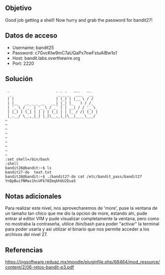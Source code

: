 ## Objetivo

Good job getting a shell! Now hurry and grab the password for bandit27!

## Datos de acceso

-   Username: bandit25
-   Password: c7GvcKlw9mC7aUQaPx7nwFstuAIBw1o1
-   Host: bandit.labs.overthewire.org
-   Port: 2220

## Solución

```bash()
 _                     _ _ _   ___   __
  _                     _ _ _   ___   __
 | |                   | (_) | |__ \ / /
 | |__   __ _ _ __   __| |_| |_   ) / /_
 | '_ \ / _` | '_ \ / _` | | __| / / '_ \
 | |_) | (_| | | | | (_| | | |_ / /| (_) |
 |_.__/ \__,_|_| |_|\__,_|_|\__|____\___/
~                                                                                                                                                     
~                                                                                                                                                     
~                                                                                                                                                                                                                                                                                                        
~                                                                                                                                                     
~                                                                                                                                                     
~                                                                                                                                                     
~                                                                                                                                                     
~                                                                                                                                                     
~   
:set shell=/bin/bash
:shell                                                                                                                    
bandit26@bandit:~$ ls
bandit27-do  text.txt
bandit26@bandit:~$ ./bandit27-do cat /etc/bandit_pass/bandit27
YnQpBuifNMas1hcUFk70ZmqkhUU2EuaS

```

## Notas adicionales

Para realizar este nivel, nos aprovecharemos de 'more', puse la ventana de un tamaño tan chico que me dio la opcion de more, estando ahi, pude entrar al editor VIM y pude visualizar completamente la ventana, pero como no mostraba la contraseña, utilice /bin/bash para poder "activar" la terminal para poder usarla y asi utilizar el binario que nos permite acceder a los archivos del nivel 27.

## Referencias

https://ingsoftware.reduaz.mx/moodle/pluginfile.php/68464/mod_resource/content/2/06-retos-bandit-p3.pdf